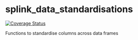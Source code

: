 # splink_data_standardisations

[![Coverage Status](https://coveralls.io/repos/github/moj-analytical-services/splink_data_standardisation/badge.svg?branch=master)](https://coveralls.io/github/moj-analytical-services/splink_data_standardisation?branch=master)

Functions to standardise columns across data frames